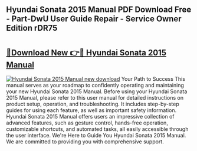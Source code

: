 ## Hyundai Sonata 2015 Manual PDF Download Free - Part-DwU User Guide Repair - Service Owner Edition rDR75

# <h2><a href="http://bc32681.oget.top/?id=Hyundai+Sonata+2015+Manual">🔗Download New 👉🔴 Hyundai Sonata 2015 Manual</a></h2>

[![Hyundai Sonata 2015 Manual new download](https://i.imgur.com/5g1atiW.png)](http://bc32681.oget.top/?id=Hyundai+Sonata+2015+Manual)
Your Path to Success This manual serves as your roadmap to confidently operating and maintaining your new Hyundai Sonata 2015 Manual. Before using your Hyundai Sonata 2015 Manual, please refer to this user manual for detailed instructions on product setup, operation, and troubleshooting. It includes step-by-step guides for using each feature, as well as important safety information. Hyundai Sonata 2015 Manual offers users an impressive collection of advanced features, such as gesture control, hands-free operation, customizable shortcuts, and automated tasks, all easily accessible through the user interface. We're Here to Guide You Hyundai Sonata 2015 Manual. We are committed to providing you with comprehensive support.

